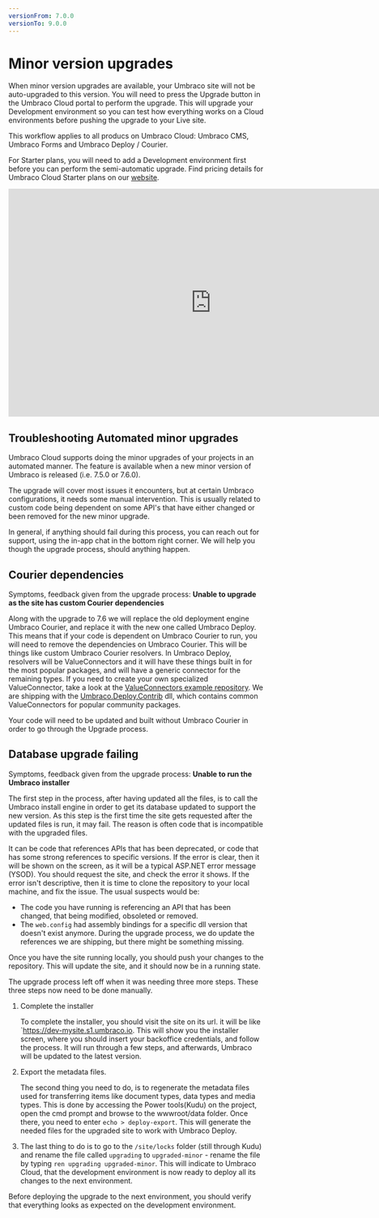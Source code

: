 ```yaml
---
versionFrom: 7.0.0
versionTo: 9.0.0
---
```


# Minor version upgrades

When minor version upgrades are available, your Umbraco site will not be auto-upgraded to this version. You will need to press the Upgrade button in the Umbraco Cloud portal to perform the upgrade. This will upgrade your Development environment so you can test how everything works on a Cloud environments before pushing the upgrade to your Live site.

This workflow applies to all producs on Umbraco Cloud: Umbraco CMS, Umbraco Forms and Umbraco Deploy / Courier.

For Starter plans, you will need to add a Development environment first before you can perform the semi-automatic upgrade. Find pricing details for Umbraco Cloud Starter plans on our [website](https://umbraco.com/pricing/).

<iframe width="800" height="450" src="https://www.youtube.com/watch?v=mMk2VM_5N-I" frameborder="0" allow="autoplay; encrypted-media" allowfullscreen></iframe>

## Troubleshooting Automated minor upgrades

Umbraco Cloud supports doing the minor upgrades of your projects in an automated manner. The feature is available when a new minor version of Umbraco is released (i.e. 7.5.0 or 7.6.0).

The upgrade will cover most issues it encounters, but at certain Umbraco configurations, it needs some manual intervention. This is usually related to custom code being dependent on some API's that have either changed or been removed for the new minor upgrade.

In general, if anything should fail during this process, you can reach out for support, using the in-app chat in the bottom right corner. We will help you though the upgrade process, should anything happen.

## Courier dependencies
Symptoms, feedback given from the upgrade process: **Unable to upgrade as the site has custom Courier dependencies**

Along with the upgrade to 7.6 we will replace the old deployment engine Umbraco Courier, and replace it with the new one called Umbraco Deploy. This means that if your code is dependent on Umbraco Courier to run, you will need to remove the dependencies on Umbraco Courier.
This will be things like custom Umbraco Courier resolvers. In Umbraco Deploy, resolvers will be ValueConnectors and it will have these things built in for the most popular packages, and will have a generic connector for the remaining types.
If you need to create your own specialized ValueConnector, take a look at the  [ValueConnectors example repository](https://github.com/umbraco/Umbraco.Deploy.ValueConnectors). We are shipping with the [Umbraco.Deploy.Contrib](https://github.com/umbraco/Umbraco.Deploy.Contrib) dll, which contains common ValueConnectors for popular community packages.

Your code will need to be updated and built without Umbraco Courier in order to go through the Upgrade process.

## Database upgrade failing
Symptoms, feedback given from the upgrade process: **Unable to run the Umbraco installer**

The first step in the process, after having updated all the files, is to call the Umbraco install engine in order to get its  database updated to support the new version. As this step is the first time the site gets requested after the updated files is run, it may fail. The reason is often code that is incompatible with the upgraded files.

It can be code that references APIs that has been deprecated, or code that has some strong references to specific versions.
If the error is clear, then it will be shown on the screen, as it will be a typical ASP.NET error message (YSOD). You should request the site, and check the error it shows.
If the error isn't descriptive, then it is time to clone the repository to your local machine, and fix the issue. The usual suspects would be:
 - The code you have running is referencing an API that has been changed, that being modified, obsoleted or removed.
 - The `web.config` had assembly bindings for a specific dll version that doesn't exist anymore. During the upgrade process, we do update the references we are shipping, but there might be something missing.

Once you have the site running locally, you should push your changes to the repository. This will update the site, and it should now be in a running state.

The upgrade process left off when it was needing three more steps. These three steps now need to be done manually.

1. Complete the installer

    To complete the installer, you should visit the site on its url. it will be like `https://dev-mysite.s1.umbraco.io. This will show you the installer screen, where you should insert your backoffice credentials, and follow the process. It will run through a few steps, and afterwards, Umbraco will be updated to the latest version.
2. Export the metadata files.

    The second thing you need to do, is to regenerate the metadata files used for transferring items like document types, data types and media types. This is done by accessing the Power tools(Kudu) on the project, open the cmd prompt and browse to the wwwroot/data folder.
    Once there, you need to enter `echo > deploy-export`. This will generate the needed files for the upgraded site to work with Umbraco Deploy.
3. The last thing to do is to go to the `/site/locks` folder (still through Kudu) and rename the file called `upgrading` to `upgraded-minor` - rename the file by typing `ren upgrading upgraded-minor`. This will indicate to Umbraco Cloud, that the development environment is now ready to deploy all its changes to the next environment.

Before deploying the upgrade to the next environment, you should verify that everything looks as expected on the development environment.
